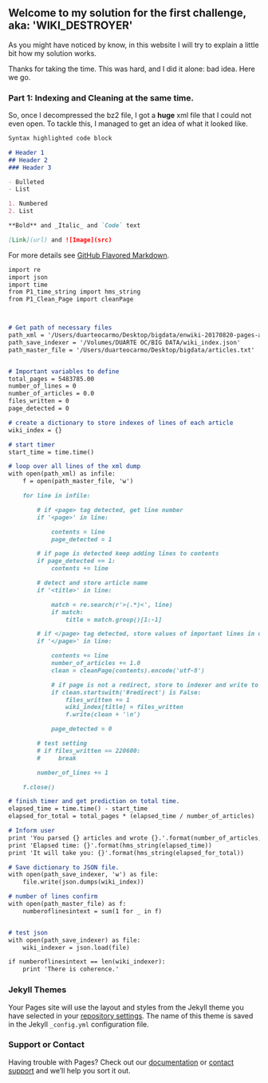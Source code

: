 ## Welcome to my solution for the first challenge, aka: 'WIKI_DESTROYER'

As you might have noticed by know, in this website I will try to explain a little bit how my solution works. 

Thanks for taking the time. This was hard, and I did it alone: bad idea. Here we go. 

### Part 1: Indexing and Cleaning at the same time. 

So, once I decompressed the bz2 file, I got a **huge** xml file that I could not even open. To tackle this, I managed to get an idea of what it looked like. 

```markdown
Syntax highlighted code block

# Header 1
## Header 2
### Header 3

- Bulleted
- List

1. Numbered
2. List

**Bold** and _Italic_ and `Code` text

[Link](url) and ![Image](src)
```

For more details see [GitHub Flavored Markdown](https://guides.github.com/features/mastering-markdown/).

```markdown
import re
import json
import time
from P1_time_string import hms_string
from P1_Clean_Page import cleanPage



# Get path of necessary files
path_xml = '/Users/duarteocarmo/Desktop/bigdata/enwiki-20170820-pages-articles-multistream.xml'
path_save_indexer = '/Volumes/DUARTE OC/BIG DATA/wiki_index.json'
path_master_file = '/Users/duarteocarmo/Desktop/bigdata/articles.txt'


# Important variables to define
total_pages = 5483785.00
number_of_lines = 0
number_of_articles = 0.0
files_written = 0
page_detected = 0

# create a dictionary to store indexes of lines of each article
wiki_index = {}

# start timer
start_time = time.time()

# loop over all lines of the xml dump
with open(path_xml) as infile:
    f = open(path_master_file, 'w')

    for line in infile:

        # if <page> tag detected, get line number
        if '<page>' in line:

            contents = line
            page_detected = 1

        # if page is detected keep adding lines to contents
        if page_detected == 1:
            contents += line

        # detect and store article name
        if '<title>' in line:

            match = re.search(r'>(.*)<', line)
            if match:
                title = match.group()[1:-1]

        # if </page> tag detected, store values of important lines in dictionary
        if '</page>' in line:

            contents += line
            number_of_articles += 1.0
            clean = cleanPage(contents).encode('utf-8')

            # if page is not a redirect, store to indexer and write to text file
            if clean.startswith('#redirect') is False:
                files_written += 1
                wiki_index[title] = files_written
                f.write(clean + '\n')

            page_detected = 0

        # test setting
        # if files_written == 220600:
        #     break

        number_of_lines += 1

    f.close()

# finish timer and get prediction on total time.
elapsed_time = time.time() - start_time
elapsed_for_total = total_pages * (elapsed_time / number_of_articles)

# Inform user
print 'You parsed {} articles and wrote {}.'.format(number_of_articles, files_written)
print 'Elapsed time: {}'.format(hms_string(elapsed_time))
print 'It will take you: {}'.format(hms_string(elapsed_for_total))

# Save dictionary to JSON file.
with open(path_save_indexer, 'w') as file:
    file.write(json.dumps(wiki_index))

# number of lines confirm
with open(path_master_file) as f:
    numberoflinesintext = sum(1 for _ in f)


# test json
with open(path_save_indexer) as file:
    wiki_indexer = json.load(file)

if numberoflinesintext == len(wiki_indexer):
    print 'There is coherence.'

```
### Jekyll Themes

Your Pages site will use the layout and styles from the Jekyll theme you have selected in your [repository settings](https://github.com/duarteocarmo/WIKIPEDIA/settings). The name of this theme is saved in the Jekyll `_config.yml` configuration file.

### Support or Contact

Having trouble with Pages? Check out our [documentation](https://help.github.com/categories/github-pages-basics/) or [contact support](https://github.com/contact) and we’ll help you sort it out.
